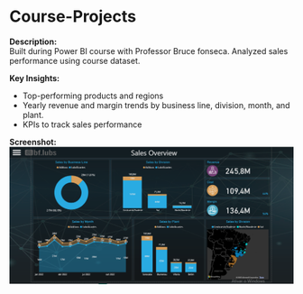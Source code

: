 # Course-Projects

**Description:**  
Built during Power BI course with Professor Bruce fonseca. Analyzed sales performance using course dataset.

**Key Insights:**  
- Top-performing products and regions  
- Yearly revenue and margin trends by business line, division, month, and plant. 
- KPIs to track sales performance  

**Screenshot:**  
![Dashboard Screenshot](https://github.com/Leomgama/Course-Projects/blob/main/Dashboard%201/first_dashboard_coursework.png)
